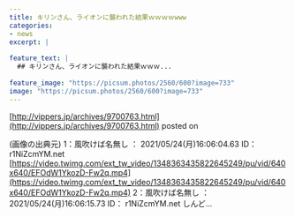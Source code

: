 ```yaml
---
title: キリンさん、ライオンに襲われた結果ｗｗｗｗwww
categories:
- news
excerpt: |
  
feature_text: |
  ## キリンさん、ライオンに襲われた結果ｗｗｗ...
  
feature_image: "https://picsum.photos/2560/600?image=733"
image: "https://picsum.photos/2560/600?image=733"
---
```


[http://vippers.jp/archives/9700763.html](http://vippers.jp/archives/9700763.html)
posted on 

<!--more-->

(画像の出典元) 1：風吹けば名無し ： 2021/05/24(月)16:06:04.63 ID： r1NiZcmYM.net [https://video.twimg.com/ext_tw_video/1348363435822645249/pu/vid/640x640/EFOdW1YkozD-Fw2q.mp4](https://video.twimg.com/ext_tw_video/1348363435822645249/pu/vid/640x640/EFOdW1YkozD-Fw2q.mp4) 2：風吹けば名無し ： 2021/05/24(月)16:06:15.73 ID： r1NiZcmYM.net しんど...
